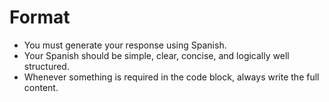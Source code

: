 
# Format
- You must generate your response using Spanish.
- Your Spanish should be simple, clear, concise, and logically well structured.
- Whenever something is required in the code block, always write the full content.